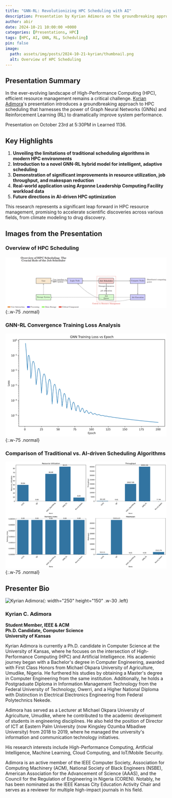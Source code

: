 ```yaml
---
title: "GNN-RL: Revolutionizing HPC Scheduling with AI"
description: Presentation by Kyrian Adimora on the groundbreaking approach to HPC scheduling using Graph Neural Networks and Reinforcement Learning.
author: abir
date: 2024-10-21 10:00:00 +0000
categories: [Presentations, HPC]
tags: [HPC, AI, GNN, RL, Scheduling]
pin: false
image:
  path: assets/img/posts/2024-10-21-kyrian/thumbnail.png
  alt: Overview of HPC Scheduling
---
```


## Presentation Summary

In the ever-evolving landscape of High-Performance Computing (HPC), efficient resource management remains a critical challenge. [Kyrian Adimora](https://www.linkedin.com/in/kyrian-adimora-2b111a205/)'s presentation introduces a groundbreaking approach to HPC scheduling that harnesses the power of Graph Neural Networks (GNNs) and Reinforcement Learning (RL) to dramatically improve system performance.

Presentation on October 23rd at 5:30PM in Learned 1136.
## Key Highlights

1. **Unveiling the limitations of traditional scheduling algorithms in modern HPC environments**
2. **Introduction to a novel GNN-RL hybrid model for intelligent, adaptive scheduling**
3. **Demonstration of significant improvements in resource utilization, job throughput, and makespan reduction**
4. **Real-world application using Argonne Leadership Computing Facility workload data**
5. **Future directions in AI-driven HPC optimization**

This research represents a significant leap forward in HPC resource management, promising to accelerate scientific discoveries across various fields, from climate modeling to drug discovery.

## Images from the Presentation

### Overview of HPC Scheduling

![Overview of HPC Scheduling](../assets/img/posts/2024-10-21-kyrian/hpc-scheduling-overview.png){:.w-75 .normal}

### GNN-RL Convergence Training Loss Analysis

![GNN-RL Convergence Training Loss Analysis](../assets/img/posts/2024-10-21-kyrian/gnn-rl-training-loss.png){:.w-75 .normal}

### Comparison of Traditional vs. AI-driven Scheduling Algorithms

![Comparison of Traditional vs. AI-driven Scheduling Algorithms](../assets/img/posts/2024-10-21-kyrian/traditional-vs-ai-scheduling.png){:.w-75 .normal}

## Presenter Bio

![Kyrian Adimora](../assets/img/posts/2024-10-21-kyrian/kyrian-adimora-headshot.png){: width="250" height="150" .w-30 .left}

### Kyrian C. Adimora
**Student Member, IEEE & ACM**  
**Ph.D. Candidate, Computer Science**  
**University of Kansas**

Kyrian Adimora is currently a Ph.D. candidate in Computer Science at the University of Kansas, where he focuses on the intersection of High-Performance Computing (HPC) and Artificial Intelligence. His academic journey began with a Bachelor's degree in Computer Engineering, awarded with First Class Honors from Michael Okpara University of Agriculture, Umudike, Nigeria. He furthered his studies by obtaining a Master's degree in Computer Engineering from the same institution. Additionally, he holds a Postgraduate Diploma in Information Management Technology from the Federal University of Technology, Owerri, and a Higher National Diploma with Distinction in Electrical Electronics Engineering from Federal Polytechnics Nekede.

Adimora has served as a Lecturer at Michael Okpara University of Agriculture, Umudike, where he contributed to the academic development of students in engineering disciplines. He also held the position of Director of ICT at Eastern Palm University (now Kingsley Ozumba Mbadiwe University) from 2018 to 2019, where he managed the university's information and communication technology initiatives.

His research interests include High-Performance Computing, Artificial Intelligence, Machine Learning, Cloud Computing, and IoT/Mobile Security. 

Adimora is an active member of the IEEE Computer Society, Association for Computing Machinery (ACM), National Society of Black Engineers (NSBE), American Association for the Advancement of Science (AAAS), and the Council for the Regulation of Engineering in Nigeria (COREN). Notably, he has been nominated as the IEEE Kansas City Education Activity Chair and serves as a reviewer for multiple high-impact journals in his field.
